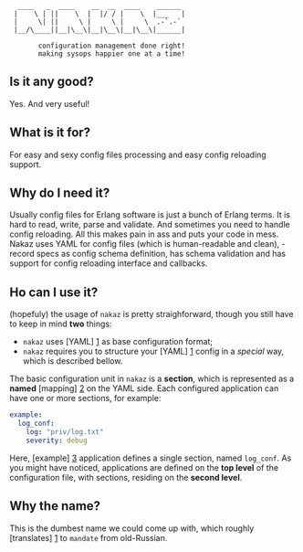       ____   _  ____    __  __  ____    ______
     |    \ | ||    \  |  |/ / |    \  |___   |
     |     \| ||     \ |     \ |     \  .-`.-`
     |__/\____||__|\__\|__|\__\|__|\__\|______|

           configuration management done right!
           making sysops happier one at a time!

Is it any good?
---------------

Yes. And very useful!

What is it for?
---------------

For easy and sexy config files processing and easy config reloading support.

Why do I need it?
-----------------
Usually config files for Erlang software is just a bunch of Erlang terms.
It is hard to read, write, parse and validate. And sometimes you need
to handle config reloading. All this makes pain in ass and puts your code
in mess.
Nakaz uses YAML for config files (which is human-readable and clean),
-record specs as config schema definition, has schema validation and has
support for config reloading interface and callbacks.

Ho can I use it?
----------------

(hopefuly) the usage of `nakaz` is pretty straighforward, though you
still have to keep in mind **two** things:

* `nakaz` uses [YAML] [1] as base configuration format;
* `nakaz` requires you to structure your [YAML] [1] config in a *special*
  way, which is described bellow.

The basic configuration unit in `nakaz` is a **section**, which is
represented as a **named** [mapping] [2] on the YAML side. Each
configured application can have one or more sections, for example:

```yaml
example:
  log_conf:
    log: "priv/log.txt"
    severity: debug
```

Here, [example] [3] application defines a single section, named
`log_conf`. As you might have noticed, applications are defined
on the **top level** of the configuration file, with sections,
residing on the **second level**.

[1]: http://www.yaml.org
[2]: http://en.wikipedia.org/wiki/YAML#Associative_arrays
[3]: https://github.com/Spawnfest2012/holybrolly-nakaz/blob/master/example/priv/conf.yaml

Why the name?
-------------

This is the dumbest name we could come up with, which roughly
[translates] [1] to `mandate` from old-Russian.

[1]: http://translate.google.com/#ru|en|%D0%BD%D0%B0%D0%BA%D0%B0%D0%B7
